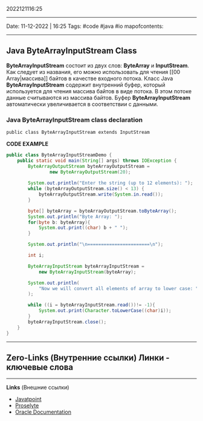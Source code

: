 2022121116:25
___
Date: 11-12-2022 | 16:25
Tags: #code #java #io
mapofcontents:
___
## Java ByteArrayInputStream Class
**ByteArrayInputStream** состоит из двух слов: **ByteArray** и **InputStream**. Как следует из названия, его можно использовать для чтения [[00 Array|массива]] байтов в качестве входного потока. Класс Java **ByteArrayInputStream** содержит внутренний буфер, который используется для чтения массива байтов в виде потока. В этом потоке данные считываются из массива байтов. Буфер **ByteArrayInputStream** автоматически увеличивается в соответствии с данными.

### Java ByteArrayInputStream class declaration
```java
public class ByteArrayInputStream extends InputStream
```

**CODE EXAMPLE**
```java
public class ByteArrayInputStreamDemo {
    public static void main(String[] args) throws IOException {
        ByteArrayOutputStream byteArrayOutputStream =
                new ByteArrayOutputStream(20);
        
        System.out.println("Enter the string (up to 12 elements): ");
        while (byteArrayOutputStream.size() < 13) {
            byteArrayOutputStream.write(System.in.read());
        }

        byte[] byteArray = byteArrayOutputStream.toByteArray();
        System.out.println("Byte Array: ");
        for(byte b: byteArray){
            System.out.print((char) b + " ");
        }

        System.out.println("\n=======================\n");

        int i;

        ByteArrayInputStream byteArrayInputStream = 
            new ByteArrayInputStream(byteArray);

        System.out.println(
	        "Now we will convert all elements of array to lower case: "
        );

        while ((i = byteArrayInputStream.read())!= -1){
            System.out.print(Character.toLowerCase((char)i));
        }
        byteArrayInputStream.close();
    }
}
```

-----
**Zero-Links**  (Внутренние ссылки) Линки - ключевые слова
- 

------
**Links** (Внешние ссылки)
- [Javatpoint](https://www.javatpoint.com/java-bytearrayinputstream-class)
- [Proselyte](https://proselyte.net/tutorials/java-core/files-io/byte-array-input-stream/)
- [Oracle Documentation](https://docs.oracle.com/javase/7/docs/api/java/io/ByteArrayInputStream.html)

